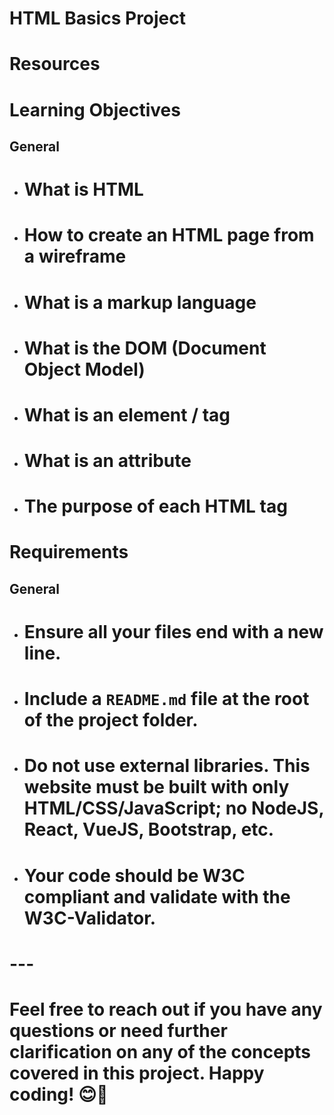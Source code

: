 # HTML Basics Project

# Resources

# Learning Objectives

## General
- # What is HTML
- # How to create an HTML page from a wireframe
- # What is a markup language
- # What is the DOM (Document Object Model)
- # What is an element / tag
- # What is an attribute
- # The purpose of each HTML tag

# Requirements

## General
- # Ensure all your files end with a new line.
- # Include a `README.md` file at the root of the project folder.
- # Do not use external libraries. This website must be built with only HTML/CSS/JavaScript; no NodeJS, React, VueJS, Bootstrap, etc.
- # Your code should be W3C compliant and validate with the W3C-Validator.

# ---

# Feel free to reach out if you have any questions or need further clarification on any of the concepts covered in this project. Happy coding! 😊🚀
